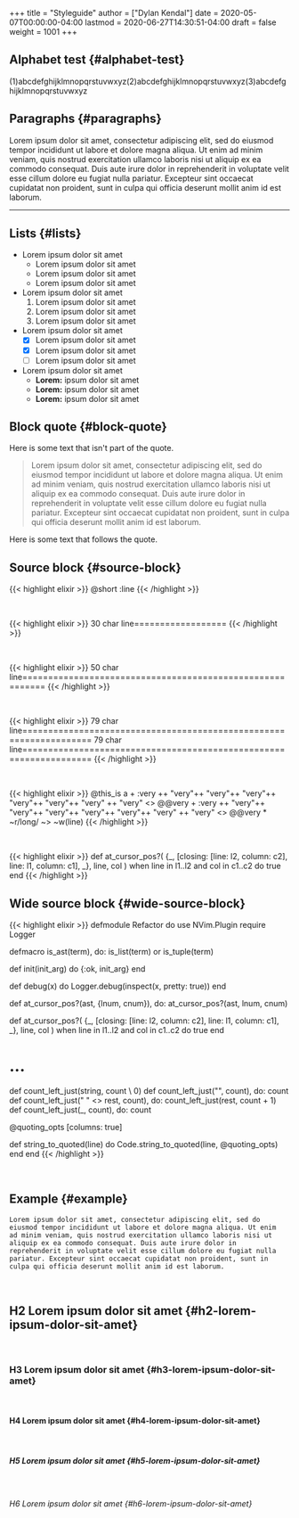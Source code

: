 +++
title = "Styleguide"
author = ["Dylan Kendal"]
date = 2020-05-07T00:00:00-04:00
lastmod = 2020-06-27T14:30:51-04:00
draft = false
weight = 1001
+++

## Alphabet test {#alphabet-test}

(1)abcdefghijklmnopqrstuvwxyz(2)abcdefghijklmnopqrstuvwxyz(3)abcdefghijklmnopqrstuvwxyz


## Paragraphs {#paragraphs}

Lorem ipsum dolor sit amet, consectetur adipiscing elit, sed do
eiusmod tempor incididunt ut labore et dolore magna aliqua. Ut enim
ad minim veniam, quis nostrud exercitation ullamco laboris nisi ut
aliquip ex ea commodo consequat. Duis aute irure dolor in
reprehenderit in voluptate velit esse cillum dolore eu fugiat nulla
pariatur. Excepteur sint occaecat cupidatat non proident, sunt in
culpa qui officia deserunt mollit anim id est laborum.

<hr/>


## Lists {#lists}

-   Lorem ipsum dolor sit amet
    -   Lorem ipsum dolor sit amet
    -   Lorem ipsum dolor sit amet
    -   Lorem ipsum dolor sit amet
-   Lorem ipsum dolor sit amet
    1.  Lorem ipsum dolor sit amet
    2.  Lorem ipsum dolor sit amet
    3.  Lorem ipsum dolor sit amet
-   Lorem ipsum dolor sit amet
    -   [X] Lorem ipsum dolor sit amet
    -   [X] Lorem ipsum dolor sit amet
    -   [ ] Lorem ipsum dolor sit amet
-   Lorem ipsum dolor sit amet
    -   **Lorem:** ipsum dolor sit amet
    -   **Lorem:** ipsum dolor sit amet
    -   **Lorem:** ipsum dolor sit amet


## Block quote {#block-quote}

Here is some text that isn't part of the quote.

> Lorem ipsum dolor sit amet, consectetur adipiscing elit, sed do
> eiusmod tempor incididunt ut labore et dolore magna aliqua. Ut enim
> ad minim veniam, quis nostrud exercitation ullamco laboris nisi ut
> aliquip ex ea commodo consequat. Duis aute irure dolor in
> reprehenderit in voluptate velit esse cillum dolore eu fugiat nulla
> pariatur. Excepteur sint occaecat cupidatat non proident, sunt in
> culpa qui officia deserunt mollit anim id est laborum.

Here is some text that follows the quote.


## Source block {#source-block}

{{< highlight elixir >}}
@short :line
{{< /highlight >}}

<br />

{{< highlight elixir >}}
30 char line==================
{{< /highlight >}}

<br />

{{< highlight elixir >}}
50 char line==========================================================
{{< /highlight >}}

<br />

{{< highlight elixir >}}
79 char line===================================================================
79 char line===================================================================
{{< /highlight >}}

<br />

{{< highlight elixir >}}
@this_is a + :very ++ "very"++ "very"++ "very"++ "very"++ "very"++ "very" ++ "very" <> @@very + :very ++ "very"++ "very"++ "very"++ "very"++ "very"++ "very" ++ "very" <> @@very * ~r/long/ ~> ~w(line)
{{< /highlight >}}

<br />

{{< highlight elixir >}}
def at_cursor_pos?(
      {_, [closing: [line: l2, column: c2], line: l1, column: c1], _},
      line,
      col
    )
    when line in l1..l2 and col in c1..c2 do
  true
end
{{< /highlight >}}


## Wide source block {#wide-source-block}

<div class="wide-block">
  <div></div>

{{< highlight elixir >}}
defmodule Refactor do
  use NVim.Plugin
  require Logger

  defmacro is_ast(term), do: is_list(term) or is_tuple(term)

  def init(init_arg) do
    {:ok, init_arg}
  end

  def debug(x) do
    Logger.debug(inspect(x, pretty: true))
  end

  def at_cursor_pos?(ast, {lnum, cnum}), do: at_cursor_pos?(ast, lnum, cnum)

  def at_cursor_pos?(
      {_, [closing: [line: l2, column: c2], line: l1, column: c1], _},
      line,
      col
      )
      when line in l1..l2 and col in c1..c2 do
    true
  end

  # ...

  def count_left_just(string, count \\ 0)
  def count_left_just("", count), do: count
  def count_left_just(" " <> rest, count), do: count_left_just(rest, count + 1)
  def count_left_just(_, count), do: count

  @quoting_opts [columns: true]

  def string_to_quoted(line) do
    Code.string_to_quoted(line, @quoting_opts)
  end
end
{{< /highlight >}}

</div>

<br />


## Example {#example}

```text
Lorem ipsum dolor sit amet, consectetur adipiscing elit, sed do
eiusmod tempor incididunt ut labore et dolore magna aliqua. Ut enim
ad minim veniam, quis nostrud exercitation ullamco laboris nisi ut
aliquip ex ea commodo consequat. Duis aute irure dolor in
reprehenderit in voluptate velit esse cillum dolore eu fugiat nulla
pariatur. Excepteur sint occaecat cupidatat non proident, sunt in
culpa qui officia deserunt mollit anim id est laborum.
```

<br />


## H2 Lorem ipsum dolor sit amet {#h2-lorem-ipsum-dolor-sit-amet}

<br />


### H3 Lorem ipsum dolor sit amet {#h3-lorem-ipsum-dolor-sit-amet}

<br />


#### H4 Lorem ipsum dolor sit amet {#h4-lorem-ipsum-dolor-sit-amet}

<br />


##### H5 Lorem ipsum dolor sit amet {#h5-lorem-ipsum-dolor-sit-amet}

<br />


###### H6 Lorem ipsum dolor sit amet {#h6-lorem-ipsum-dolor-sit-amet}

<br />